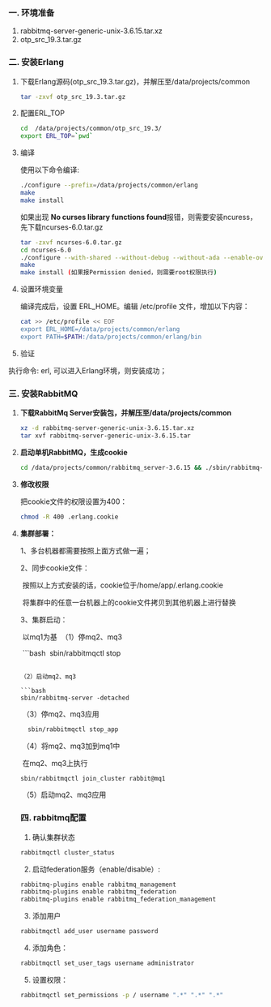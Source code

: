### 一. 环境准备

1. rabbitmq-server-generic-unix-3.6.15.tar.xz
2. otp_src_19.3.tar.gz

### 二. 安装Erlang

1. 下载Erlang源码(otp_src_19.3.tar.gz)，并解压至/data/projects/common

   ```bash
   tar -zxvf otp_src_19.3.tar.gz
   ```

2. 配置ERL_TOP

   ```bash
   cd  /data/projects/common/otp_src_19.3/
   export ERL_TOP=`pwd`
   ```

3. 编译

   使用以下命令编译:

   ```bash
   ./configure --prefix=/data/projects/common/erlang
   make
   make install
   ```

   如果出现 **No curses library functions found**报错，则需要安装ncuress，先下载ncurses-6.0.tar.gz

   ```bash
   tar -zxvf ncurses-6.0.tar.gz
   cd ncurses-6.0
   ./configure --with-shared --without-debug --without-ada --enable-overwrite  
   make
   make install (如果报Permission denied，则需要root权限执行)
   ```

4. 设置环境变量

   编译完成后，设置 ERL_HOME。编辑 /etc/profile 文件，增加以下内容：

   ```bash
   cat >> /etc/profile << EOF
   export ERL_HOME=/data/projects/common/erlang
   export PATH=$PATH:/data/projects/common/erlang/bin
   ```

5.  验证

   执行命令: erl, 可以进入Erlang环境，则安装成功；

### 三. 安装RabbitMQ

1. **下载RabbitMq Server安装包，并解压至/data/projects/common**

   ```bash
   xz -d rabbitmq-server-generic-unix-3.6.15.tar.xz
   tar xvf rabbitmq-server-generic-unix-3.6.15.tar
   ```

2. **启动单机RabbitMQ，生成cookie**

   ```bash
   cd /data/projects/common/rabbitmq_server-3.6.15 && ./sbin/rabbitmq-server -detached
   
   ```

3. **修改权限**

   把cookie文件的权限设置为400：

   ```bash
   chmod -R 400 .erlang.cookie 
   ```

4. **集群部署：**

   1、多台机器都需要按照上面方式做一遍；

   2、同步cookie文件：

   ​	按照以上方式安装的话，cookie位于/home/app/.erlang.cookie

   ​	将集群中的任意一台机器上的cookie文件拷贝到其他机器上进行替换

   3、集群启动：

   ​	以mq1为基
   ​	（1）停mq2、mq3

   ​  ```bash
   ​  sbin/rabbitmqctl stop
     ```
   
   	（2）启动mq2、mq3
   
    ```bash
    sbin/rabbitmq-server -detached
     ```

   ​	（3）停mq2、mq3应用

      ```bash
   ​  sbin/rabbitmqctl stop_app
      ```

   ​	（4）将mq2、mq3加到mq1中

   ​        	在mq2、mq3上执行

      ```bash
      sbin/rabbitmqctl join_cluster rabbit@mq1
      ```

   ​	（5）启动mq2、mq3应用             

   ### 四. rabbitmq配置

   1. 确认集群状态

   ```bash
   rabbitmqctl cluster_status
   ```

   2. 启动federation服务（enable/disable）:

   ```bash
   rabbitmq-plugins enable rabbitmq_management
   rabbitmq-plugins enable rabbitmq_federation
   rabbitmq-plugins enable rabbitmq_federation_management  
   ```

   3. 添加用户

   ```bash
   rabbitmqctl add_user username password
   ```

   4. 添加角色：

   ```bash
   ​rabbitmqctl set_user_tags username administrator
   ```

   5. 设置权限：

   ```bash
   rabbitmqctl set_permissions -p / username ".*" ".*" ".*" 
   ```